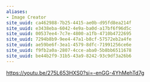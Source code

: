```yaml
---
aliases:
- Image Creator
site_uuid: ca462988-7b25-4415-ae0b-d95fd8ea214f
site_uuid: e3438eba-6042-4e9a-ba0d-a17bf6f96d5c
site_uuid: 00537ee4-7c7e-4800-a1fb-4710b4722695
site_uuid: 7294b8b9-9ee4-47a1-b8cf-57572eb2a4fe
site_uuid: ae59be6f-3ea1-4579-8dfc-71991256ce6e
site_uuid: f9fb2a0a-2807-4cce-aba0-5b8bb6511678
site_uuid: be44b2f9-31b5-43a9-8242-93c9df3a26b6
---
```


https://youtu.be/275L653HXS0?si=-enGG-4YhMehTd7g